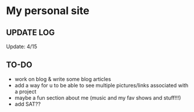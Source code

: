 # My personal site

UPDATE LOG
-----------
Update: 4/15


TO-DO
-------
- work on blog & write some blog articles
- add a way for u to be able to see multiple pictures/links associated with a project
- maybe a fun section about me (music and my fav shows and stuff!!!)
- add SAT??
